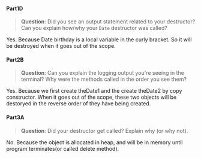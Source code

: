 #### Part1D
> __Question__: Did you see an output statement related to your destructor?  Can you explain how/why your `Date` destructor was called?

Yes. Because Date birthday is a local variable in the curly bracket. So it will be destroyed when it goes out of the scope.

#### Part2B
> __Question__: Can you explain the logging output you're seeing in the terminal?  Why were the methods called in the order you see them?

Yes. Because we first create theDate1 and the create theDate2 by copy constructor. When it goes out of the scope, these two objects will be destoryed in the reverse order of they have being created.

#### Part3A
> __Question__: Did your destructor get called?  Explain why (or why not).

No. Because the object is allocated in heap, and will be in memory until program terminates(or called delete method). 